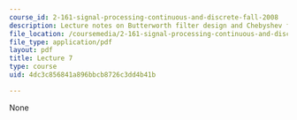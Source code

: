```yaml
---
course_id: 2-161-signal-processing-continuous-and-discrete-fall-2008
description: Lecture notes on Butterworth filter design and Chebyshev filters.
file_location: /coursemedia/2-161-signal-processing-continuous-and-discrete-fall-2008/4dc3c856841a896bbcb8726c3dd4b41b_lecture_07.pdf
file_type: application/pdf
layout: pdf
title: Lecture 7
type: course
uid: 4dc3c856841a896bbcb8726c3dd4b41b

---
```

None